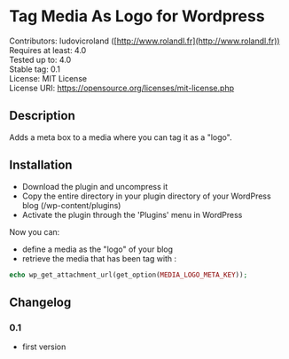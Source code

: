 # Tag Media As Logo for Wordpress

Contributors: ludovicroland ([http://www.rolandl.fr](http://www.rolandl.fr))<br/>
Requires at least: 4.0<br/>
Tested up to: 4.0<br/>
Stable tag: 0.1<br/>
License: MIT License<br/>
License URI: https://opensource.org/licenses/mit-license.php

## Description

Adds a meta box to a media where you can tag it as a "logo".

## Installation

* Download the plugin and uncompress it
* Copy the entire directory in your plugin directory of your WordPress blog (/wp-content/plugins)
* Activate the plugin through the 'Plugins' menu in WordPress

Now you can:

* define a media as the "logo" of your blog
* retrieve the media that has been tag with :

```php
echo wp_get_attachment_url(get_option(MEDIA_LOGO_META_KEY));
```

## Changelog

### 0.1
* first version
